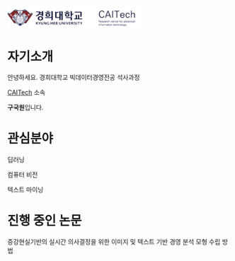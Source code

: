 <img src="./miscellaneous/logo.png" width="60%" height="60%">        



# 자기소개

안녕하세요. 경희대학교 빅데이터경영전공 석사과정 

[CAITech](http://caitech.khu.ac.kr/) 소속

**구국원**입니다.<br>


# 관심분야

딥러닝

컴퓨터 비전

텍스트 마이닝

# 진행 중인 논문

증강현실기반의 실시간 의사결정을 위한 이미지 및 텍스트 기반 경영 분석 모형 수립 방법
